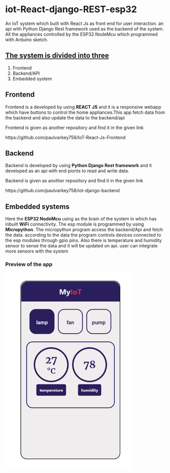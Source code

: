 # iot-React-django-REST-esp32
<p>An IoT system which built with React Js as front end for user interaction. an api with Python Django Rest framework used as the backend of the system. All the appliances controlled by the ESP32 NodeMcu which programmed with Arduino sketch.</p>

<u><h2>The system is divided into three</h2></u>
<ol>
<li>Frontend</li>
<li>Backend/API</li>
<li>Embedded system</li>
</ol>

<h2>Frontend</h2>
<p>Frontend is a developed by using <b>REACT JS</b> and it is a responsive webapp which have buttons to control the home appliances.This app fetch data from the backend and also update the data to the backend/api</p>
<p>Frontend is given as another repository  and find it in the given link</p>
https://github.com/paulvarkey758/IoT-React-Js-Frontend

<h2>Backend</h2>
<p>Backend is developed by using <b>Python Django Rest framework</b> and it developed as an api with end pionts to read and write data.</p>
<p>Backend is given as another repository  and find it in the given link</p>
https://github.com/paulvarkey758/iot-django-backend

<h2>Embedded systems</h2>
<p>Here the <b>ESP32 NodeMcu</b> using as the brain of the system in which has inbuilt <b>WiFi</b> connectivity. The esp module is programmed by using <b>Micropython</b>. The micropython program access the backend/Api and fetch the data. according to the data the program controls devices connected to the esp modules through gpio pins. Also there is temperature and humidity sensor to sense the data and it will be updated on api. user can integrate more sensors with the system </p>

<h3>Preview of the app</h3>
<img src="images/preview.png" width="400">
